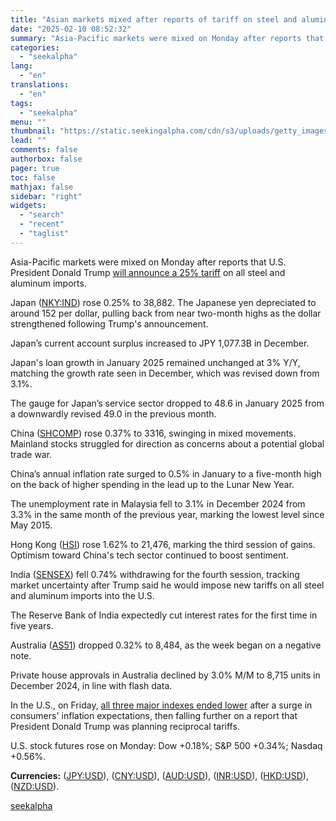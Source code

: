 ```yaml
---
title: "Asian markets mixed after reports of tariff on steel and aluminum imports"
date: "2025-02-10 08:52:32"
summary: "Asia-Pacific markets were mixed on Monday after reports that U.S. President Donald Trump will announce a 25% tariff on all steel and aluminum imports. Japan (NKY:IND) rose 0.25% to 38,882. The Japanese yen depreciated to around 152 per dollar, pulling back from near two-month highs as the dollar strengthened following..."
categories:
  - "seekalpha"
lang:
  - "en"
translations:
  - "en"
tags:
  - "seekalpha"
menu: ""
thumbnail: "https://static.seekingalpha.com/cdn/s3/uploads/getty_images/185105914/image_185105914.jpg"
lead: ""
comments: false
authorbox: false
pager: true
toc: false
mathjax: false
sidebar: "right"
widgets:
  - "search"
  - "recent"
  - "taglist"
---
```


Asia-Pacific markets were mixed on Monday after reports that U.S. President Donald Trump [will announce a 25% tariff](https://seekingalpha.com/news/4405425-trump-says-he-will-impose-25-tariffs-on-all-steel-aluminum-imports-reports) on all steel and aluminum imports.

Japan ([NKY:IND](https://seekingalpha.com/symbol/NKY:IND "NIKKEI 225 Index")) rose 0.25% to 38,882. The Japanese yen depreciated to around 152 per dollar, pulling back from near two-month highs as the dollar strengthened following Trump's announcement.

Japan’s current account surplus increased to JPY 1,077.3B in December.

Japan's loan growth in January 2025 remained unchanged at 3% Y/Y, matching the growth rate seen in December, which was revised down from 3.1%.

The gauge for Japan’s service sector dropped to 48.6 in January 2025 from a downwardly revised 49.0 in the previous month.

China ([SHCOMP](https://seekingalpha.com/symbol/SHCOMP "SHANGHAI Index")) rose 0.37% to 3316, swinging in mixed movements. Mainland stocks struggled for direction as concerns about a potential global trade war.

China’s annual inflation rate surged to 0.5% in January to a five-month high on the back of higher spending in the lead up to the Lunar New Year.

The unemployment rate in Malaysia fell to 3.1% in December 2024 from 3.3% in the same month of the previous year, marking the lowest level since May 2015.

Hong Kong ([HSI](https://seekingalpha.com/symbol/HSI "Hang Seng Index")) rose 1.62% to 21,476, marking the third session of gains. Optimism toward China's tech sector continued to boost sentiment.

India ([SENSEX](https://seekingalpha.com/symbol/SENSEX "SENSEX Index")) fell 0.74% withdrawing for the fourth session, tracking market uncertainty after Trump said he would impose new tariffs on all steel and aluminum imports into the U.S.

The Reserve Bank of India expectedly cut interest rates for the first time in five years.

Australia ([AS51](https://seekingalpha.com/symbol/AS51)) dropped 0.32% to 8,484, as the week began on a negative note.

Private house approvals in Australia declined by 3.0% M/M to 8,715 units in December 2024, in line with flash data.

In the U.S., on Friday, [all three major indexes ended lower](https://seekingalpha.com/news/4405171-sp500-nasdaq-dow-jones-outlook-stock-market) after a surge in consumers' inflation expectations, then falling further on a report that President Donald Trump was planning reciprocal tariffs.

U.S. stock futures rose on Monday: Dow +0.18%; S&P 500 +0.34%; Nasdaq +0.56%.

**Currencies:** ([JPY:USD](https://seekingalpha.com/symbol/JPY:USD "Japanese Yen / US Dollar")), ([CNY:USD](https://seekingalpha.com/symbol/CNY:USD "Chinese Yuan / US Dollar")), ([AUD:USD](https://seekingalpha.com/symbol/AUD:USD "Australian Dollar / US Dollar")), ([INR:USD](https://seekingalpha.com/symbol/INR:USD "Indian Rupee / US Dollar")), ([HKD:USD](https://seekingalpha.com/symbol/HKD:USD "Hong Kong Dollar / US Dollar")), ([NZD:USD](https://seekingalpha.com/symbol/NZD:USD "New Zealand Dollar / US Dollar")).

[seekalpha](https://seekingalpha.com/news/4405431-asian-markets-mixed-after-reports-of-tariff-on-steel-and-aluminum-imports)
